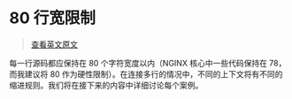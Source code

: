 # 80 行宽限制

> [查看英文原文](https://github.com/openresty/openresty.org/blob/9fa7554feee056304cd788d4584d6cf21442fd3f/v2/en/c-coding-style-guide.md#the-80-column-limit)

每一行源码都应保持在 80 个字符宽度以内（NGINX 核心中一些代码保持在 78，而我建议将 80 作为硬性限制）。在连接多行的情况中，不同的上下文将有不同的缩进规则。我们将在接下来的内容中详细讨论每个案例。
